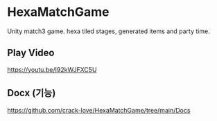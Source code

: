 # HexaMatchGame
Unity match3 game. hexa tiled stages, generated items and party time.

## Play Video
https://youtu.be/I92kWJFXC5U

## Docx (기능)
https://github.com/crack-love/HexaMatchGame/tree/main/Docs
